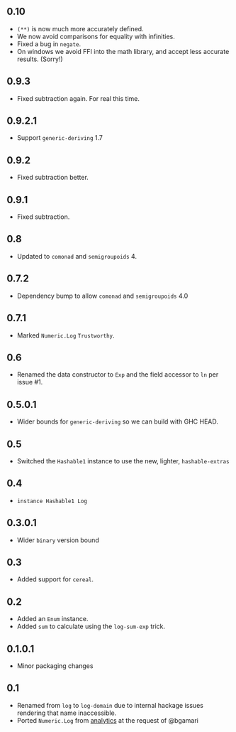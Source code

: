 0.10
----
* `(**)` is now much more accurately defined.
* We now avoid comparisons for equality with infinities.
* Fixed a bug in `negate`.
* On windows we avoid FFI into the math library, and accept less accurate results. (Sorry!)

0.9.3
-------
* Fixed subtraction again. For real this time.

0.9.2.1
-------
* Support `generic-deriving` 1.7

0.9.2
-----
* Fixed subtraction better.

0.9.1
-----
* Fixed subtraction.

0.8
---
* Updated to `comonad` and `semigroupoids` 4.

0.7.2
-----
* Dependency bump to allow `comonad` and `semigroupoids` 4.0

0.7.1
-----
* Marked `Numeric.Log` `Trustworthy`.

0.6
---
* Renamed the data constructor to `Exp` and the field accessor to `ln` per issue #1.

0.5.0.1
-------
* Wider bounds for `generic-deriving` so we can build with GHC HEAD.

0.5
---
* Switched the `Hashable1` instance to use the new, lighter, `hashable-extras`

0.4
---
* `instance Hashable1 Log`

0.3.0.1
-------
* Wider `binary` version bound

0.3
---
* Added support for `cereal`.

0.2
---
* Added an `Enum` instance.
* Added `sum` to calculate using the `log-sum-exp` trick.

0.1.0.1
-------
* Minor packaging changes

0.1
---
* Renamed from `log` to `log-domain` due to internal hackage issues rendering that name inaccessible.
* Ported `Numeric.Log` from [analytics](http://github.com/analytics) at the request of @bgamari
